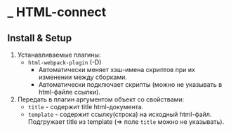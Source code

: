 # \_ HTML-connect

## Install & Setup

1. Устанавливаемые плагины:
   - `html-webpack-plugin` (-D)
     - Автоматически меняет хэш-имена скриптов при их изменении между сборками.
     - Автоматически подключает скрипты (можно не указывать в html-файле ссылки).
1. Передать в плагин аргументом объект со свойствами:
   - `title` - содержит title html-документа.
   - `template` - содержит ссылку(строка) на исходный html-файл.  
     Подгружает title из template (=> поле `title` можно не указывать).
